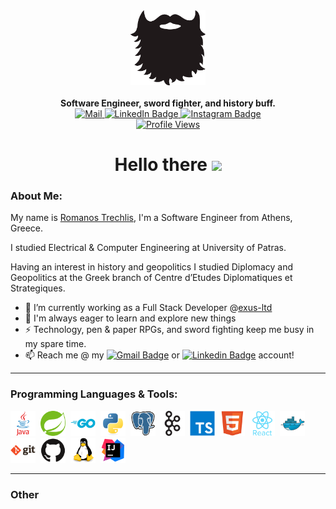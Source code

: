<div id="header" align="center">
  <div>
  <a href="https://romanostrechlis.github.io/"><img alt="Home" id="home" width="120" height="120" src="beard.png"></a>
  </div>
  <br/>
  <div>
    <span><strong>Software Engineer, sword fighter, and history buff.</strong></span>
  </div>
  <div id="badges">
    <a href="mailto:r.trechlis@gmail.com">
      <img src="https://img.shields.io/badge/Gmail-red?style=for-the-badge&logo=gmail&logoColor=white" alt="Mail"/>
    </a>
    <a href="https://www.linkedin.com/in/romanostrechlis/">
      <img src="https://img.shields.io/badge/LinkedIn-blue?style=for-the-badge&logo=linkedin&logoColor=white" alt="LinkedIn Badge"/>
    </a>
    <a href="https://www.instagram.com/r.trechlis/">
      <img src="https://img.shields.io/badge/instagram-purple?style=for-the-badge&logo=instagram&logoColor=white" alt="Instagram Badge"/>
    </a>
  </div>
  <a href="https://github.com/RomanosTrechlis/">
    <img src="https://komarev.com/ghpvc/?username=RomanosTrechlis&style=for-the-badge" alt="Profile Views"/>
  </a>
  
  <h1>
    Hello there
    <a target="_blank" href="https://media.giphy.com/media/7JC7bCJJGj44aBwB8p/giphy.gif"><img src="https://media.giphy.com/media/hvRJCLFzcasrR4ia7z/giphy.gif" width="30px"/></a>
  </h1>
</div>

<!--
<div id="header">
  <table>
    <tr>
      <td>
        <a href="https://romanostrechlis.github.io/"><img alt="Home" id="home" width="120" height="120" src="beard.png"></a>
      </td>
      <td>
        <div id="badges" align="center">
          <p>
             <img src="https://github-readme-streak-stats.herokuapp.com/?user=RomanosTrechlis&theme=blood&hide_border=true&exclude_days=Sun%2CSat" alt="GitHub Streak Stats"/>
          </p>
          <div>
            <a href="mailto:r.trechlis@gmail.com">
              <img src="https://img.shields.io/badge/Gmail-red?style=for-the-badge&logo=gmail&logoColor=white" alt="Mail"/>
            </a>
            <a href="https://www.linkedin.com/in/romanostrechlis/">
              <img src="https://img.shields.io/badge/LinkedIn-blue?style=for-the-badge&logo=linkedin&logoColor=white" alt="LinkedIn Badge"/>
            </a>
            <a href="https://www.instagram.com/r.trechlis/">
              <img src="https://img.shields.io/badge/instagram-purple?style=for-the-badge&logo=instagram&logoColor=white" alt="Instagram Badge"/>
            </a>
            <a href="https://github.com/RomanosTrechlis/">
              <img src="https://komarev.com/ghpvc/?username=RomanosTrechlis&style=for-the-badge" alt="Profile Views"/>
            </a>
          </div>
        </div>
      </td>
    </tr>
    </table>
 </div> 
 -->

### About Me:

My name is [Romanos Trechlis](https://romanostrechlis.github.io/), I'm a Software Engineer from Athens, Greece.

I studied Electrical & Computer Engineering at University of Patras.

Having an interest in history and geopolitics I studied Diplomacy and Geopolitics at the Greek branch of Centre d’Etudes Diplomatiques et Strategiques.

+ :telescope: I’m currently working as a Full Stack Developer @[exus-ltd](https://github.com/exus-ltd)
+ :seedling: I'm always eager to learn and explore new things
+ :zap: Technology, pen & paper RPGs, and sword fighting keep me busy in my spare time.
+ :mailbox: Reach me @ my [![Gmail Badge](https://img.shields.io/badge/Gmail-red?style=flat&logo=gmail&logoColor=white)](mailto:r.trechlis@gmail.com) or [![Linkedin Badge](https://img.shields.io/badge/LinkedIn-blue?style=flat&logo=linkedin&logoColor=white)](https://www.linkedin.com/in/romanostrechlis/) account!

---

### Programming Languages & Tools:

<div>
  <img src="https://github.com/devicons/devicon/blob/master/icons/java/java-original-wordmark.svg" title="Java" alt="Java" width="40" height="40"/>&nbsp;
  <img src="https://github.com/devicons/devicon/blob/master/icons/spring/spring-original.svg" title="Spring" alt="Spring" width="40" height="40"/>&nbsp;
  <img src="https://github.com/devicons/devicon/blob/master/icons/go/go-original-wordmark.svg" title="Go" alt="Go" width="40" height="40"/>&nbsp;
  <img src="https://github.com/devicons/devicon/blob/master/icons/python/python-original.svg" title="Python" alt="Python" width="40" height="40"/>&nbsp;
  <img src="https://github.com/devicons/devicon/blob/master/icons/postgresql/postgresql-original.svg" title="Python" alt="Python" width="40" height="40"/>&nbsp;
  <img src="https://github.com/devicons/devicon/blob/master/icons/apachekafka/apachekafka-original.svg" title="TypeScript" alt="TypeScript" width="40" height="40"/>&nbsp;
  <img src="https://github.com/devicons/devicon/blob/master/icons/typescript/typescript-original.svg" title="TypeScript" alt="TypeScript" width="40" height="40"/>&nbsp;
  <img src="https://github.com/devicons/devicon/blob/master/icons/html5/html5-original.svg" title="HTML5" alt="HTML" width="40" height="40"/>&nbsp;
  <img src="https://github.com/devicons/devicon/blob/master/icons/react/react-original-wordmark.svg" title="React" alt="React" width="40" height="40"/>&nbsp;
  <img src="https://github.com/devicons/devicon/blob/master/icons/docker/docker-original.svg" title="Docker"  alt="Docker" width="40" height="40"/>&nbsp;
  <img src="https://github.com/devicons/devicon/blob/master/icons/git/git-original-wordmark.svg" title="Git" **alt="Git" width="40" height="40"/>&nbsp;
  <img src="https://github.com/devicons/devicon/blob/master/icons/github/github-original.svg" title="GitHub" **alt="GitHub" width="40" height="40"/>&nbsp;
  <img src="https://github.com/devicons/devicon/blob/master/icons/linux/linux-original.svg" title="Linux" **alt="Linux" width="40" height="40"/>&nbsp;
  <img src="https://github.com/devicons/devicon/blob/master/icons/intellij/intellij-original.svg" title="Linux" **alt="Linux" width="40" height="40"/>&nbsp;
</div>

---

### Other

<div>
  <div data-iframe-width="150" data-iframe-height="270" data-share-badge-id="613fabd8-5a5e-4470-b7ba-79cee7dad72a" data-share-badge-host="https://www.credly.com"></div><script type="text/javascript" async src="//cdn.credly.com/assets/utilities/embed.js"></script>
</div>

<!-- 

---

### :fire: My Stats:

<img src="https://github-readme-streak-stats.herokuapp.com/?user=RomanosTrechlis&theme=blood&hide_border=true&exclude_days=Sun%2CSat" alt="GitHub Streak Stats"/>
<img src="https://github-readme-stats.vercel.app/api/top-langs/?username=RomanosTrechlis" alt="Top Lang stats"/>
<img src="https://github-readme-stats.vercel.app/api?username=RomanosTrechlis" alt="Stats"/>

<div>
  <img src="https://github-profile-trophy.vercel.app/?username=RomanosTrechlis&column=-1" alt="GitHub Trophies"/>
</div>
 -->

